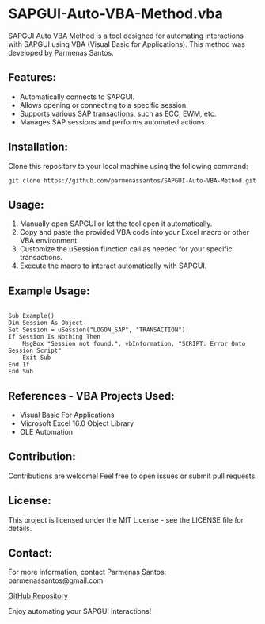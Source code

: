 <!DOCTYPE html>
<html lang="en">
<head>
    <meta charset="UTF-8">
    <meta name="viewport" content="width=device-width, initial-scale=1.0">
</head>
<body>

<h1>SAPGUI-Auto-VBA-Method.vba</h1>

<p>SAPGUI Auto VBA Method is a tool designed for automating interactions with 
SAPGUI using VBA (Visual Basic for Applications). This method was developed by Parmenas Santos.</p>

<h2>Features:</h2>
<ul>
    <li>Automatically connects to SAPGUI.</li>
    <li>Allows opening or connecting to a specific session.</li>
    <li>Supports various SAP transactions, such as ECC, EWM, etc.</li>
    <li>Manages SAP sessions and performs automated actions.</li>
</ul>

<h2>Installation:</h2>
<p>Clone this repository to your local machine using the following command:</p>

<pre><code>git clone https://github.com/parmenassantos/SAPGUI-Auto-VBA-Method.git</code></pre>

<h2>Usage:</h2>
<ol>
    <li>Manually open SAPGUI or let the tool open it automatically.</li>
    <li>Copy and paste the provided VBA code into your Excel macro or other VBA environment.</li>
    <li>Customize the uSession function call as needed for your specific transactions.</li>
    <li>Execute the macro to interact automatically with SAPGUI.</li>
</ol>

<h2>Example Usage:</h2>
<pre><code>
Sub Example()
Dim Session As Object
Set Session = uSession("LOGON_SAP", "TRANSACTION")
If Session Is Nothing Then
    MsgBox "Session not found.", vbInformation, "SCRIPT: Error Onto Session Script"
    Exit Sub
End If
End Sub
</code></pre>

<h2>References - VBA Projects Used:</h2>
<ul>
    <li>Visual Basic For Applications</li>
    <li>Microsoft Excel 16.0 Object Library</li>
    <li>OLE Automation</li>
</ul>

<h2>Contribution:</h2>
<p>Contributions are welcome! Feel free to open issues or submit pull requests.</p>

<h2>License:</h2>
<p>This project is licensed under the MIT License - see the LICENSE file for details.</p>

<h2>Contact:</h2>
<p>For more information, contact Parmenas Santos: parmenassantos@gmail.com</p>

<a href="https://github.com/parmenassantos/SAPGUI-Auto-VBA-Method.git">GitHub Repository</a>

<p>Enjoy automating your SAPGUI interactions!</p>

</body>
</html>
